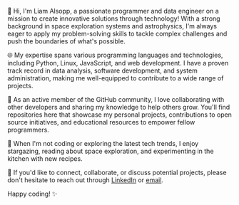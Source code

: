 👋 Hi, I'm Liam Alsopp, a passionate programmer and data engineer on a mission to create innovative solutions through technology! With a strong background in space exploration systems and astrophysics, I'm always eager to apply my problem-solving skills to tackle complex challenges and push the boundaries of what's possible.

🌐 My expertise spans various programming languages and technologies, including Python, Linux, JavaScript, and web development. I have a proven track record in data analysis, software development, and system administration, making me well-equipped to contribute to a wide range of projects.

🚀 As an active member of the GitHub community, I love collaborating with other developers and sharing my knowledge to help others grow. You'll find repositories here that showcase my personal projects, contributions to open source initiatives, and educational resources to empower fellow programmers.

🌟 When I'm not coding or exploring the latest tech trends, I enjoy stargazing, reading about space exploration, and experimenting in the kitchen with new recipes.

💼 If you'd like to connect, collaborate, or discuss potential projects, please don't hesitate to reach out through [LinkedIn](https://www.linkedin.com/in/liamalsopp/) or [email](mailto:liam.alsopp@otterbyte.co.uk).

Happy coding! ✨
